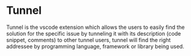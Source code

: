 # Tunnel
Tunnel is the vscode extension which allows the users to easily find the solution for the specific issue by tunneling it with its description (code snippet, comments) to other tunnel users, tunnel will find the right addressee by programming language, framework or library being used.
